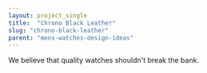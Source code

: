 ```yaml
---
layout: project_single
title:  "Chrono Black Leather"
slug: "chrono-black-leather"
parent: "mens-watches-design-ideas"
---
```

We believe that quality watches shouldn't break the bank.